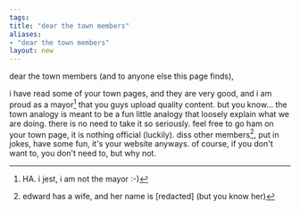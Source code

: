 ```yaml
---
tags: 
title: "dear the town members"
aliases:
- "dear the town members"
layout: new
---
```


dear the town members (and to anyone else this page finds),

i have read some of your town pages, and they are very good, and i am proud as a mayor[^1] that you guys upload quality content. but you know... the town analogy is meant to be a fun little analogy that loosely explain what we are doing. there is no need to take it so seriously. feel free to go ham on your town page, it is nothing official (luckily). diss other members[^2], put in jokes, have some fun, it's your website anyways. of course, if you don't want to, you don't need to, but why not.



[^1]: HA. i jest, i am not the mayor :-)
[^2]: edward has a wife, and her name is [redacted] (but you know her)